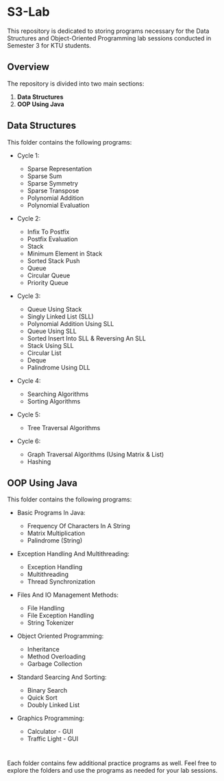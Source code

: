# S3-Lab

This repository is dedicated to storing programs necessary for the Data Structures and Object-Oriented Programming lab sessions conducted in Semester 3 for KTU students.

## Overview

The repository is divided into two main sections:
1. **Data Structures**
2. **OOP Using Java**

## Data Structures

This folder contains the following programs:
- Cycle 1:
    - Sparse Representation
    - Sparse Sum
    - Sparse Symmetry
    - Sparse Transpose
    - Polynomial Addition
    - Polynomial Evaluation

- Cycle 2:
    - Infix To Postfix
    - Postfix Evaluation
    - Stack
    - Minimum Element in Stack
    - Sorted Stack Push
    - Queue
    - Circular Queue
    - Priority Queue

- Cycle 3:
    - Queue Using Stack
    - Singly Linked List (SLL)
    - Polynomial Addition Using SLL
    - Queue Using SLL
    - Sorted Insert Into SLL & Reversing An SLL
    - Stack Using SLL
    - Circular List
    - Deque
    - Palindrome Using DLL

- Cycle 4:
    - Searching Algorithms
    - Sorting Algorithms

- Cycle 5:
    - Tree Traversal Algorithms
    
- Cycle 6:
    - Graph Traversal Algorithms (Using Matrix & List)
    - Hashing

## OOP Using Java

This folder contains the following programs:

- Basic Programs In Java:
    - Frequency Of Characters In A String
    - Matrix Multiplication
    - Palindrome (String)

- Exception Handling And Multithreading:
    - Exception Handling
    - Multithreading
    - Thread Synchronization

- Files And IO Management Methods:
    - File Handling
    - File Exception Handling
    - String Tokenizer

- Object Oriented Programming:
    - Inheritance
    - Method Overloading
    - Garbage Collection

- Standard Searcing And Sorting:
    - Binary Search
    - Quick Sort
    - Doubly Linked List

- Graphics Programming:
    - Calculator - GUI
    - Traffic Light - GUI

#

Each folder contains few additional practice programs as well.
Feel free to explore the folders and use the programs as needed for your lab sessions.
